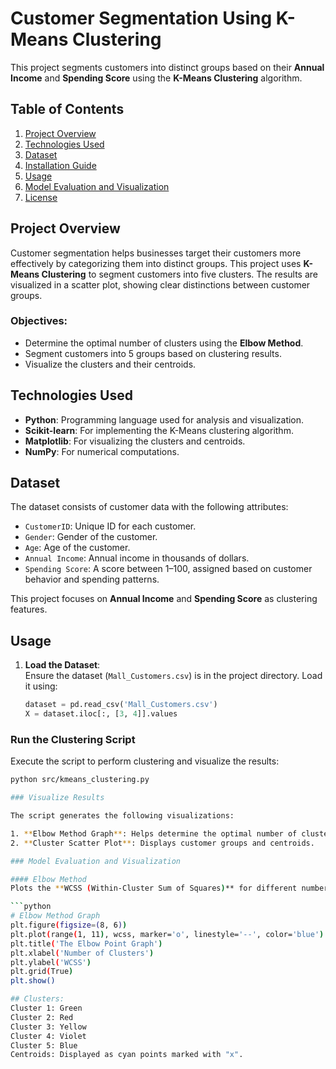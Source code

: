 # Customer Segmentation Using K-Means Clustering

This project segments customers into distinct groups based on their **Annual Income** and **Spending Score** using the **K-Means Clustering** algorithm.

## Table of Contents

1. [Project Overview](#project-overview)  
2. [Technologies Used](#technologies-used)  
3. [Dataset](#dataset)  
4. [Installation Guide](#installation-guide)  
5. [Usage](#usage)  
6. [Model Evaluation and Visualization](#model-evaluation-and-visualization)  
7. [License](#license)  

## Project Overview

Customer segmentation helps businesses target their customers more effectively by categorizing them into distinct groups. This project uses **K-Means Clustering** to segment customers into five clusters. The results are visualized in a scatter plot, showing clear distinctions between customer groups.

### Objectives:
- Determine the optimal number of clusters using the **Elbow Method**.  
- Segment customers into 5 groups based on clustering results.  
- Visualize the clusters and their centroids.  

## Technologies Used

- **Python**: Programming language used for analysis and visualization.  
- **Scikit-learn**: For implementing the K-Means clustering algorithm.  
- **Matplotlib**: For visualizing the clusters and centroids.  
- **NumPy**: For numerical computations.  

## Dataset

The dataset consists of customer data with the following attributes:
- `CustomerID`: Unique ID for each customer.  
- `Gender`: Gender of the customer.  
- `Age`: Age of the customer.  
- `Annual Income`: Annual income in thousands of dollars.  
- `Spending Score`: A score between 1–100, assigned based on customer behavior and spending patterns.  

This project focuses on **Annual Income** and **Spending Score** as clustering features.


## Usage

1. **Load the Dataset**:  
   Ensure the dataset (`Mall_Customers.csv`) is in the project directory. Load it using:  
   ```python
   dataset = pd.read_csv('Mall_Customers.csv')
   X = dataset.iloc[:, [3, 4]].values
   
### Run the Clustering Script
Execute the script to perform clustering and visualize the results:
```bash
python src/kmeans_clustering.py

### Visualize Results

The script generates the following visualizations:

1. **Elbow Method Graph**: Helps determine the optimal number of clusters.
2. **Cluster Scatter Plot**: Displays customer groups and centroids.

### Model Evaluation and Visualization

#### Elbow Method
Plots the **WCSS (Within-Cluster Sum of Squares)** for different numbers of clusters to find the "elbow point."

```python
# Elbow Method Graph
plt.figure(figsize=(8, 6))
plt.plot(range(1, 11), wcss, marker='o', linestyle='--', color='blue')
plt.title('The Elbow Point Graph')
plt.xlabel('Number of Clusters')
plt.ylabel('WCSS')
plt.grid(True)
plt.show()

## Clusters:
Cluster 1: Green
Cluster 2: Red
Cluster 3: Yellow
Cluster 4: Violet
Cluster 5: Blue
Centroids: Displayed as cyan points marked with "x".
